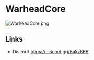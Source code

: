 # WarheadCore

![WarheadCore.png](https://user-images.githubusercontent.com/2656715/56915466-3f037600-6abf-11e9-8965-d79328e40953.jpg)

## Links

-   Discord https://discord.gg/EakzBBB
